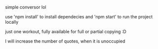 simple conversor lol 

use 'npm install' to install dependecies and 'npm start' to run the project locally

just one workout, fully available for full or partial copying :D

I will increase the number of quotes, when it is unoccupied
